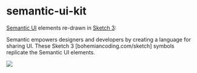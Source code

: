 semantic-ui-kit
===============

[Semantic UI](http://semantic-ui.com/) elements re-drawn in [Sketch 3](http://bohemiancoding.com/sketch/):

Semantic empowers designers and developers by creating a language for sharing UI. These Sketch 3 [bohemiancoding.com/sketch] symbols replicate the Semantic UI elements.  

![](https://www.dropbox.com/s/nnjcjkr65ioh4k6/Screenshot%202014-04-29%2010.22.36.png)

